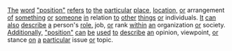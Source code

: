[The](./the.md) [word](./word.md) ["position"](./position.md) [refers](./refers.md) [to](./to.md) [the](./the.md) [particular](./particular.md) [place,](./place.md) [location,](./location.md) [or](./or.md) arrangement [of](./of.md) [something](./something.md) [or](./or.md) [someone](./someone.md) [in](./in.md) relation [to](./to.md) [other](./other.md) [things](./things.md) [or](./or.md) individuals. [It](./it.md) [can](./can.md) [also](./also.md) [describe](./describe.md) [a](./a.md) person's [role,](./role.md) job, [or](./or.md) rank [within](./within.md) [an](./an.md) organization [or](./or.md) society. [Additionally,](./additionally.md) ["position"](./position.md) [can](./can.md) [be](./be.md) [used](./used.md) [to](./to.md) [describe](./describe.md) [an](./an.md) opinion, viewpoint, [or](./or.md) stance [on](./on.md) [a](./a.md) [particular](./particular.md) issue [or](./or.md) topic.